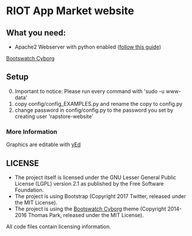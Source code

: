 # RIOT App Market website

## What you need:
* Apache2 Webserver with python enabled ([follow this guide](https://www.digitalocean.com/community/tutorials/how-to-set-up-an-apache-mysql-and-python-lamp-server-without-frameworks-on-ubuntu-14-04))

[Bootswatch Cyborg](https://bootswatch.com/cyborg/)

## Setup
0. Important to notice: Please run every command with 'sudo -u www-data'
1. copy config/config_EXAMPLES.py and rename the copy to config.py
2. change password in config/config.py to the password you set by creating user 'rapstore-website'

### More Information
Graphics are editable with [yEd](http://www.yworks.com/products/yed "http://www.yworks.com/products/yed")

## LICENSE
* The project itself is licensed under the GNU Lesser General Public License
  (LGPL) version 2.1 as published by the Free Software Foundation.
* The project is using Bootstrap (Copyright 2017 Twitter, released under the MIT License).
* The project is using the [Bootswatch Cyborg](https://bootswatch.com/cyborg/) theme
  (Copyright 2014-2016 Thomas Park, released under the MIT License).

All code files contain licensing information.